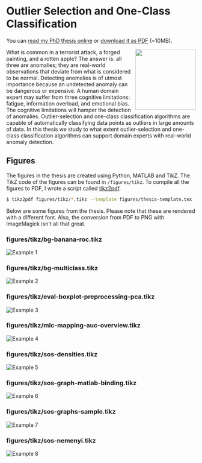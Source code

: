 Outlier Selection and One-Class Classification
==============================================

You can [read my PhD thesis online](https://jeroenjanssens.com/phd) or [download it as PDF](https://github.com/jeroenjanssens/phd-thesis/raw/master/jeroenjanssens-thesis.pdf) (~10MB).

<img src="cover.png" align="right" width="161">

What is common in a terrorist attack, a forged painting, and a rotten apple? The answer is: all three are anomalies; they are real-world observations that deviate from what is considered to be normal. Detecting anomalies is of utmost importance because an undetected anomaly can be dangerous or expensive. A human domain expert may suffer from three cognitive limitations: fatigue, information overload, and emotional bias. The cognitive limitations will hamper the detection of anomalies. Outlier-selection and one-class classification algorithms are capable of automatically classifying data points as outliers in large amounts of data. In this thesis we study to what extent outlier-selection and one-class classification algorithms can support domain experts with real-world anomaly detection.

Figures
-------

The figures in the thesis are created using Python, MATLAB and TikZ. The TikZ code of the figures can be found in `/figures/tikz`. To compile all the figures to PDF, I wrote a script called [tikz2pdf](https://github.com/jeroenjanssens/tikz2pdf).

```bash
$ tikz2pdf figures/tikz/*.tikz --template figures/thesis-template.tex --output figures/pdf/
```

Below are some figures from the thesis. Please note that these are rendered with a different font. Also, the conversion from PDF to PNG with ImageMagick isn't all that great.

### figures/tikz/bg-banana-roc.tikz
![Example 1](figures/examples/bg-banana-roc.png)

### figures/tikz/bg-multiclass.tikz
![Example 2](figures/examples/bg-multiclass.png)

### figures/tikz/eval-boxplot-preprocessing-pca.tikz
![Example 3](figures/examples/eval-boxplot-preprocessing-pca.png)

### figures/tikz/mlc-mapping-auc-overview.tikz
![Example 4](figures/examples/mlc-mapping-auc-overview.png)

### figures/tikz/sos-densities.tikz
![Example 5](figures/examples/sos-densities.png)

### figures/tikz/sos-graph-matlab-binding.tikz
![Example 6](figures/examples/sos-graph-matlab-binding.png)

### figures/tikz/sos-graphs-sample.tikz
![Example 7](figures/examples/sos-graphs-sample.png)

### figures/tikz/sos-nemenyi.tikz
![Example 8](figures/examples/sos-nemenyi.png)
